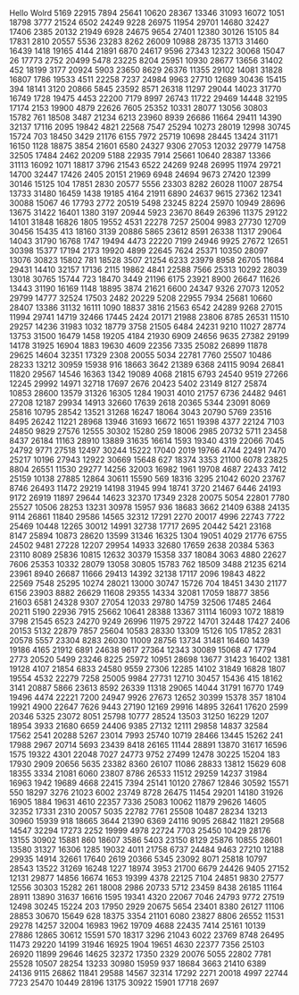 Hello Wolrd
5169
22915
7894
25641
10620
28367
13346
31093
16072
1051
18798
3777
21524
6502
24249
9228
26975
11954
29701
14680
32427
17406
2385
20132
21949
6928
24675
9654
27401
12380
30126
15105
84
17831
2810
20557
5536
23283
8262
26009
10988
28735
13713
31460
16439
1418
19165
4144
21891
6870
24617
9596
27343
12322
30068
15047
26
17773
2752
20499
5478
23225
8204
25951
10930
28677
13656
31402
452
18199
3177
20924
5903
23650
8629
26376
11355
29102
14081
31828
16807
1786
19533
4511
22258
7237
24984
9963
27710
12689
30436
15415
394
18141
3120
20866
5845
23592
8571
26318
11297
29044
14023
31770
16749
1728
19475
4453
22200
7179
8997
26743
11722
29469
14448
32195
17174
2153
19900
4879
22626
7605
25352
10331
28077
13056
30803
15782
761
18508
3487
21234
6213
23960
8939
26686
11664
29411
14390
32137
17116
2095
19842
4821
22568
7547
25294
10273
28019
12998
30745
15724
703
18450
3429
21176
6155
7972
25719
10698
28445
13424
31171
16150
1128
18875
3854
21601
6580
24327
9306
27053
12032
29779
14758
32505
17484
2462
20209
5188
22935
7914
25661
10640
28387
13366
31113
16092
1071
18817
3796
21543
6522
24269
9248
26995
11974
29721
14700
32447
17426
2405
20151
21969
6948
24694
9673
27420
12399
30146
15125
104
17851
2830
20577
5556
23303
8282
26028
11007
28754
13733
31480
16459
1438
19185
4164
21911
6890
24637
9615
27362
12341
30088
15067
46
17793
2772
20519
5498
23245
8224
25970
10949
28696
13675
31422
16401
1380
3197
20944
5923
23670
8649
26396
11375
29122
14101
31848
16826
1805
19552
4531
22278
7257
25004
9983
27730
12709
30456
15435
413
18160
3139
20886
5865
23612
8591
26338
11317
29064
14043
31790
16768
1747
19494
4473
22220
7199
24946
9925
27672
12651
30398
15377
17194
2173
19920
4899
22645
7624
25371
10350
28097
13076
30823
15802
781
18528
3507
21254
6233
23979
8958
26705
11684
29431
14410
32157
17136
2115
19862
4841
22588
7566
25313
10292
28039
13018
30765
15744
723
18470
3449
21196
6175
23921
8900
26647
11626
13443
31190
16169
1148
18895
3874
21621
6600
24347
9326
27073
12052
29799
14777
32524
17503
2482
20229
5208
22955
7934
25681
10660
28407
13386
31132
16111
1090
18837
3816
21563
6542
24289
9268
27015
11994
29741
14719
32466
17445
2424
20171
21988
23806
8785
26531
11510
29257
14236
31983
1032
18779
3758
21505
6484
24231
9210
11027
28774
13753
31500
16479
1458
19205
4184
21930
6909
24656
9635
27382
29199
14178
31925
16904
1883
19630
4609
22356
7335
25082
26899
11878
29625
14604
32351
17329
2308
20055
5034
22781
7760
25507
10486
28233
13212
30959
15938
916
18663
3642
21389
6368
24115
9094
26841
11820
29567
14546
16363
1342
19089
4068
21815
6793
24540
9519
27266
12245
29992
14971
32718
17697
2676
20423
5402
23149
8127
25874
10853
28600
13579
31326
16305
1284
19031
4010
21757
6736
24482
9461
27208
12187
29934
14913
32660
17639
2618
20365
5344
23091
8069
25816
10795
28542
13521
31268
16247
18064
3043
20790
5769
23516
8495
26242
11221
28968
13946
31693
16672
1651
19398
4377
22124
7103
24850
9829
27576
12555
30302
15280
259
18006
2985
20732
5711
23458
8437
26184
11163
28910
13889
31635
16614
1593
19340
4319
22066
7045
24792
9771
27518
12497
30244
15222
17040
2019
19766
4744
22491
7470
25217
10196
27943
12922
30669
15648
627
18374
3353
21100
6078
23825
8804
26551
11530
29277
14256
32003
16982
1961
19708
4687
22433
7412
25159
10138
27885
12864
30611
15590
569
18316
3295
21042
6020
23767
8746
26493
11472
29219
14198
31945
994
18741
3720
21467
6446
24193
9172
26919
11897
29644
14623
32370
17349
2328
20075
5054
22801
7780
25527
10506
28253
13231
30978
15957
936
18683
3662
21409
6388
24135
9114
26861
11840
29586
14565
32312
17291
2270
20017
4996
22743
7722
25469
10448
12265
30012
14991
32738
17717
2695
20442
5421
23168
8147
25894
10873
28620
13599
31346
16325
1304
19051
4029
21776
6755
24502
9481
27228
12207
29954
14933
32680
17659
2638
20384
5363
23110
8089
25836
10815
12632
30379
15358
337
18084
3063
4880
22627
7606
25353
10332
28079
13058
30805
15783
762
18509
3488
21235
6214
23961
8940
26687
11666
29413
14392
32138
17117
2096
19843
4822
22569
7548
25295
10274
28021
13000
30747
15726
704
18451
3430
21177
6156
23903
8882
26629
11608
29355
14334
32081
17059
18877
3856
21603
6581
24328
9307
27054
12033
29780
14759
32506
17485
2464
20211
5190
22936
7915
25662
10641
28388
13367
31114
16093
1072
18819
3798
21545
6523
24270
9249
26996
11975
29722
14701
32448
17427
2406
20153
5132
22879
7857
25604
10583
28330
13309
15126
105
17852
2831
20578
5557
23304
8283
26030
11009
28756
13734
31481
16460
1439
19186
4165
21912
6891
24638
9617
27364
12343
30089
15068
47
17794
2773
20520
5499
23246
8225
25972
10951
28698
13677
31423
16402
1381
19128
4107
21854
6833
24580
9559
27306
12285
14102
31849
16828
1807
19554
4532
22279
7258
25005
9984
27731
12710
30457
15436
415
18162
3141
20887
5866
23613
8592
26339
11318
29065
14044
31791
16770
1749
19496
4474
22221
7200
24947
9926
27673
12652
30399
15378
357
18104
19921
4900
22647
7626
9443
27190
12169
29916
14895
32641
17620
2599
20346
5325
23072
8051
25798
10777
28524
13503
31250
16229
1207
18954
3933
21680
6659
24406
9385
27132
12111
29858
14837
32584
17562
2541
20288
5267
23014
7993
25740
10719
28466
13445
15262
241
17988
2967
20714
5693
23439
8418
26165
11144
28891
13870
31617
16596
1575
19322
4301
22048
7027
24773
9752
27499
12478
30225
15204
183
17930
2909
20656
5635
23382
8360
26107
11086
28833
13812
15629
608
18355
3334
21081
6060
23807
8786
26533
11512
29259
14237
31984
16963
1942
19689
4668
22415
7394
25141
10120
27867
12846
30592
15571
550
18297
3276
21023
6002
23749
8728
26475
11454
29201
14180
31926
16905
1884
19631
4610
22357
7336
25083
10062
11879
29626
14605
32352
17331
2310
20057
5035
22782
7761
25508
10487
28234
13213
30960
15939
918
18665
3644
21390
6369
24116
9095
26842
11821
29568
14547
32294
17273
2252
19999
4978
22724
7703
25450
10429
28176
13155
30902
15881
860
18607
3586
5403
23150
8129
25876
10855
28601
13580
31327
16306
1285
19032
4011
21758
6737
24484
9463
27210
12188
29935
14914
32661
17640
2619
20366
5345
23092
8071
25818
10797
28543
13522
31269
16248
1227
18974
3953
21700
6679
24426
9405
27152
12131
29877
14856
16674
1653
19399
4378
22125
7104
24851
9830
27577
12556
30303
15282
261
18008
2986
20733
5712
23459
8438
26185
11164
28911
13890
31637
16616
1595
19341
4320
22067
7046
24793
9772
27519
12498
30245
15224
203
17950
2929
20675
5654
23401
8380
26127
11106
28853
30670
15649
628
18375
3354
21101
6080
23827
8806
26552
11531
29278
14257
32004
16983
1962
19709
4688
22435
7414
25161
10139
27886
12865
30612
15591
570
18317
3296
21043
6022
23769
8748
26495
11473
29220
14199
31946
16925
1904
19651
4630
22377
7356
25103
26920
11899
29646
14625
32372
17350
2329
20076
5055
22802
7781
25528
10507
28254
13233
30980
15959
937
18684
3663
21410
6389
24136
9115
26862
11841
29588
14567
32314
17292
2271
20018
4997
22744
7723
25470
10449
28196
13175
30922
15901
17718
2697
